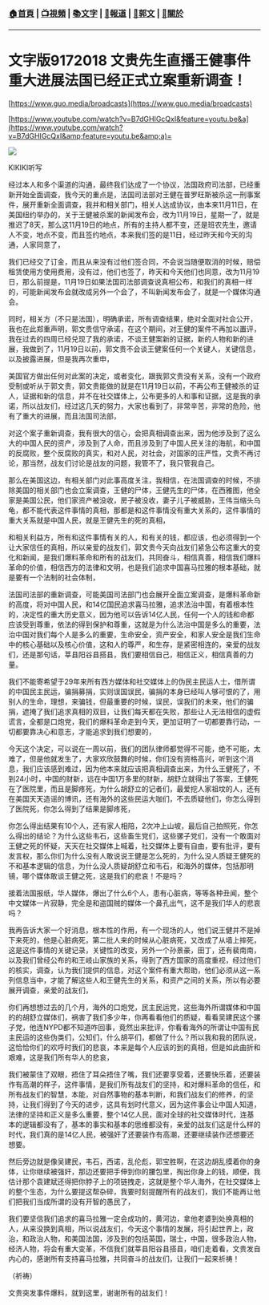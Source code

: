 ###  [:house:首頁](https://github.com/ourhimalayas/home) | [:tv:視頻](https://github.com/ourhimalayas/videos) | [:books:文字](https://github.com/ourhimalayas/txt) | [:newspaper:報道](https://github.com/ourhimalayas/news) | [:eagle:郭文](https://github.com/ourhimalayas/guomedia) | [:pray:關於](https://github.com/ourhimalayas/home/tree/master/about)
---
# 文字版9172018 文贵先生直播王健事件重大进展法国已经正式立案重新调查！

[https://www.guo.media/broadcasts](https://www.guo.media/broadcasts)  
  

[https://www.youtube.com/watch?v=B7dGHIGcQxI&feature=youtu.be&a](https://www.youtube.com/watch?v=B7dGHIGcQxI&amp;feature=youtu.be&amp;a)=
<u></u><sub></sub><sup></sup><strike></strike>

[![](https://1.bp.blogspot.com/-sUNgQbHgsnY/W6AbdFDHbDI/AAAAAAAAA-k/gXpIc4fAMoc1_c023ewbFmG4RsTOn4L9wCLcBGAs/s400/917-1.PNG)](https://1.bp.blogspot.com/-sUNgQbHgsnY/W6AbdFDHbDI/AAAAAAAAA-k/gXpIc4fAMoc1_c023ewbFmG4RsTOn4L9wCLcBGAs/s1600/917-1.PNG)

KIKIKI听写
  


  

经过本人和多个渠道的沟通，最终我们达成了一个协议，法国政府司法部，已经重新开始全面调查，我今天的重点是，法国司法部对王健在普罗旺斯被杀这一刑事案件，展开重新全面调查，我并和相关部门，相关人达成协议，由本来11月11日，在美国纽约举办的，关于王健被杀案的新闻发布会，改为11月19日，星期一了，就是推迟了8天，那么这11月19日的地点，所有的主持人都不变，还是班农先生，邀请人不变，地点不变，而且签约地点，本来我们签的是11日，经过昨天和今天的沟通，人家同意了，
  

我们已经交了订金，而且从来没有过他们签合同，不会说当随便取消的时候，赔偿租赁使用方使用费用，没有过，他们也签了，昨天和今天他们也同意，改为11月19日，那么前提是，11月19日如果法国司法部调查说真相公布，和我们的真相一样的，可能新闻发布会就改成另外一个会了，不叫新闻发布会了，就是一个媒体沟通会。
  

同时，相关方（不只是法国），明确承诺，所有调查结果，绝对全面对社会公开，我也在此郑重声明，郭文贵信守承诺，在这个期间，对王健的案件不再加以置评，我在过去的四周已经兑现了我的承诺，不谈王健案新的证据，新的人物和新的进展，我做到了，11月19日以前，郭文贵不会谈王健案任何一个关键人，关键信息，以及披露进展，但是我再次重申，
  

美国官方做出任何对此案的决定，或者变化，跟我郭文贵没有关系，没有一个政府受制或听从于郭文贵，郭文贵能做的就是在11月19日以前，不再公布王健被杀的证人，证据和新的信息，并不在社交媒体上，公布更多的人和事和证据，这是我的承诺，所以战友们，经过这几天的努力，大家也看到了，非常辛苦，非常的危险，他有了重大的进展，而且法国司法部，
  

对这个案子重新调查，我有很大的信心，会把真相调查出来，因为他涉及到了这么大的中国人民的资产，涉及到了人命，而且涉及到了中国人民关注的海航，和中国的反腐败，整个反腐败的真实，和对人民，对社会，对国家的庄严性，文贵不再讨论，那当然，战友们讨论是战友的问题，我管不了，我只管我自己。
  

那么在美国这边，有相关部门对此事高度关注，我相信，在法国调查的时候，不排除美国的相关部门也会立案调查，王健的尸体，王健先生的尸体，在西雅图，他全家是美国公民，他们家资产被没收，房子被没收，妻子儿子被威胁，王伟当缩头乌龟，都不能代表这件事情的真相，那都是和这件事情没有重大关系的，这件事情的重大关系就是中国人民，就是王健先生的死的真相，
  

和相关利益方，所有和这件事情有关的人，和有关的钱，都应该，也必须得到一个让大家信任的真相，所以亲爱的战友们，郭文贵今天向战友们紧急公布这重大的变化和新闻，是我们爆料革命和所有的战友们，共同奋斗，相信真善，相信我们爆料革命的价值，相信西方的法律和文明，也是我们追求中国喜马拉雅的根本基础，就是要有一个法制的社会体制，
  

法国司法部的重新调查，可能美国司法部门也会展开全面立案调查，是爆料革命新的高度，将对中国人民，和14亿国民追求喜马拉雅，追求法治中国，有着根本性的，决定性的重大历史意义，因为他可以告诉14亿人民，任何一个人的钱和命都应该受到尊重，依法的得到保护和尊重，这就是为什么法治中国是多么的重要，法治中国对我们每个人是多么的重要，生命安全，资产安全，和家人安全是我们生命中的核心基础以及核心价值，这和人的尊严，和生存，是紧密相连的，亲爱的战友们，还是那句话，莘县阳谷县搭县，我们要相信自己，相信正义，相信真善的力量。
  

我们不能寄希望于29年来所有西方媒体和社交媒体上的伪民主民运人士，借所谓的中国民主民运，骗捐募捐，实则误国误民，骗捐的本身已经叫人够可恨的了，用别人的生命，理想，来骗钱，但最重要的时候，误民，误我们的未来，他们的骗捐，遮掩了我们追求真相的双目，让我们每天都在失败，那些让人无法相信的虚假谎言，全都是口炮党，我们的爆料革命走到今天，更加证明了一切都要靠行动，一切都要靠决心和意志，才能追求到我们想要的，
  

今天这个决定，可以说在一周以前，我们的团队律师都觉得不可能，绝不可能，太难了，但是他就发生了，大家欢欣鼓舞的时候，你们没有资格高兴，听到这个消息，我们应该感到难过，因为他本来就应该把真相调查出来，为什么王健死了，不到24小时，中国的财新，远在中国1万多里的财新，胡舒立就得出了答案，王健死在了医院里，而且是脚疼死，为什么胡舒立的记者们，最爱挖人家祖坟的人，还有在美国天天造谣的博讯，还有海外的这些民运大咖们，不去质疑他们，你怎么得到了医院死，你怎么得到了结果是脚疼死，
  

你怎么得出结果有10个人，还有家人相陪，2次冲上山坡，最后自己拍照死，你怎么得出的结论？为什么这些韦石，这些畜生党们，这些骡子党们，没有一个敢面对王健之死的怀疑，天天在社交媒体上喊着，社交媒体上要有自由，要有批评，要有发言权，那么你们为什么没有人敢说说王健是怎么死的，为什么没人质疑王健死的不和基本逻辑的信息，为什么没人质疑胡舒立和韦石，和海外的媒体，包括那明镜，哪个媒体敢谈王健之死，这是我们的悲哀！不是吗？
  

接着法国报纸，华人媒体，爆出了什么6个人，患有心脏病，等等各种丑闻，整个中文媒体一片寂静，完全是和盗国贼的媒体一个鼻孔出气，这不是我们华人的悲哀吗？
  

我再告诉大家一个好消息，根本性的作用，有一个现场的人，他们说王健并不是掉下来死的，他是心脏病死，第二批人来的时候从心脏病死，又改成了从墙上摔死，这是这件事情的关键记录，关键性的改变，另外一个孙景豪，田丁，还有裴南南，以及我们曾经公布的和王岐山家族的关系，得到了西方国家的高度重视，经过他们的核实，调查，认为我们提供的信息，对这个案件有重大帮助，他们必须从这一系列信息当中，才能了解这些人和王健先生的关系，和资产之间的关系，所以有必要展开调查，亲爱的战友们，
  

你们再想想过去的几个月，海外的口炮党，民主民运党，这些海外所谓媒体和中国的的胡舒立媒体们，祸害了我们多少年，你再看看他们的质疑，看看吴建民这个骡子党，他连NYPD都不知道咋回事，竟然出来批评，你看看海外的所谓让中国有民主民运的这些伪类们，公知们，什么胡平们，都做了什么？所以我和我的团队说，这恰恰你们的欢呼时我们的悲哀，本来是每个人应该的到的真相，但是如此曲折和艰难，这是我们所有华人的悲哀，
  

我们被蒙住了双眼，捂住了耳朵捂住了嘴，我们还要享受着，还要快乐着，还要装作有高潮的样子，这件事情，是我们所有战友们的坚持，和对爆料革命的信任，和所有战友们的智慧，本能，对自然事物的基本判断，和我们战友们的修养，的坚持，让我们得到了今天的进步，这具有划时代意义，因为这件事会让中国人知道，法律的坚持和正义是多么重要，整个14亿人民，面对全球的社交媒体时代，连基本的逻辑都没有了，基本的事实和基本的思维都没有，亲爱的战友们这是什么样的时代，我们真的是14亿人民，被强奸了还要装作有高潮，还要继续装作还想要还想要。
  

然后旁边就是像吴建民，韦石，西诺，乱伦彪，郭宝胜啊，在这边胡乱摸着你的身体，让你继续被强奸，那边还要把手伸到你的腰包里，掏出你身上的钱，顺便，我估计那个袁建斌还得把你脖子上的项链拽走，这就是整个华人海外，在社交媒体上的整个生态，为什么要提这帮杂碎，我要时刻提醒所有的战友们，我们不能再让他们把我们当成所谓的没有开智的愚民了，
  

我们要坚信我们追求的喜马拉雅一定会成功的，黄河边，拿他老婆到处换真相的人，从来没换到真相，所以说战友们，今天这个事情的发展，将引起世界上，政治，和政治人物，和美国法国，涉及到的包括英国，瑞士，中国，很多政治人物，经济人物，将会有重大变革，不信我们就莘县阳谷县搭县，咱们走着看，文贵发自内心的，感谢所有支持喜马拉雅，共同奋斗的战友们，让我们一起来祈祷！
  

（祈祷）
  

文贵突发事件爆料，就到这里，谢谢所有的战友们！
<u></u><sub></sub><sup></sup><strike></strike>